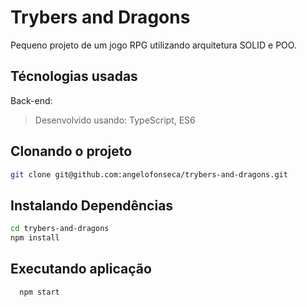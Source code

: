  # Trybers and Dragons

Pequeno projeto de um jogo RPG utilizando arquitetura SOLID e POO.

## Técnologias usadas

Back-end:
> Desenvolvido usando: TypeScript, ES6

## Clonando o projeto

```bash
git clone git@github.com:angelofonseca/trybers-and-dragons.git
```

## Instalando Dependências

```bash
cd trybers-and-dragons
npm install
``` 

## Executando aplicação

  ```
    npm start
  ```
